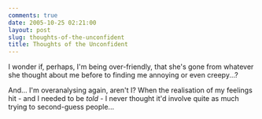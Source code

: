 ```yaml
---
comments: true
date: 2005-10-25 02:21:00
layout: post
slug: thoughts-of-the-unconfident
title: Thoughts of the Unconfident
---
```


I wonder if, perhaps, I'm being over-friendly, that she's gone from whatever she thought about me before to finding me annoying or even creepy...?  

And...  I'm overanalysing again, aren't I?  When the realisation of my feelings hit - and I needed to be *told* - I never thought it'd involve quite as much trying to second-guess people...
